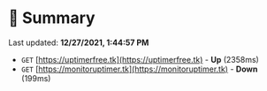 # 📖 Summary
Last updated: **12/27/2021, 1:44:57 PM**

- `GET` [https://uptimerfree.tk](https://uptimerfree.tk) - **Up** (2358ms)
- `GET` [https://monitoruptimer.tk](https://monitoruptimer.tk) - **Down** (199ms)
